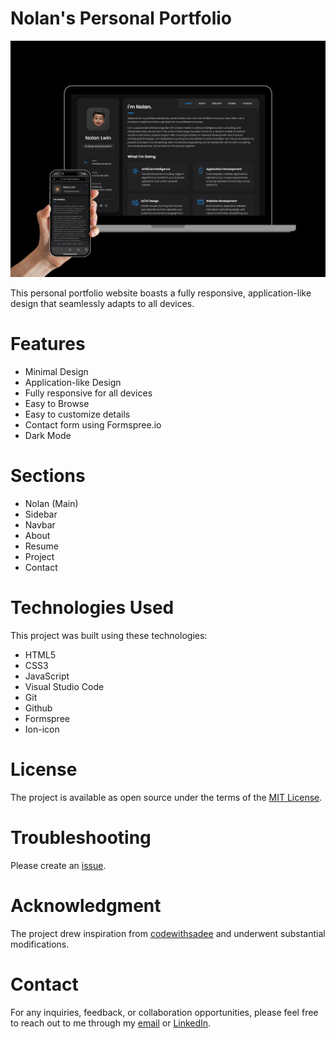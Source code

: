 # Nolan's Personal Portfolio

![Nolan's Personal Portfolio Website](./images/nolan-s-portfolio-website.png)

This personal portfolio website boasts a fully responsive, application-like design that seamlessly adapts to all devices.

# Features

- Minimal Design
- Application-like Design
- Fully responsive for all devices
- Easy to Browse
- Easy to customize details
- Contact form using Formspree.io
- Dark Mode

# Sections

- Nolan (Main)
- Sidebar
- Navbar
- About
- Resume
- Project
- Contact

# Technologies Used

This project was built using these technologies:

- HTML5
- CSS3
- JavaScript
- Visual Studio Code
- Git
- Github
- Formspree
- Ion-icon

# License

The project is available as open source under the terms of the [MIT License](https://github.com/i-am-nolan25/Personal-Portfolio/blob/7debe883a958fa446a23434b655d6d732edb58e6/LICENSE).

# Troubleshooting

Please create an [issue](https://github.com/i-am-nolan25/Personal-Portfolio/issues).

# Acknowledgment

The project drew inspiration from [codewithsadee](https://github.com/codewithsadee) and underwent substantial modifications.

# Contact
For any inquiries, feedback, or collaboration opportunities, please feel free to reach out to me through my [email](nl020@bucknell.edu) or [LinkedIn](https://www.linkedin.com/in/naing-oo-lwin-nolan/).
